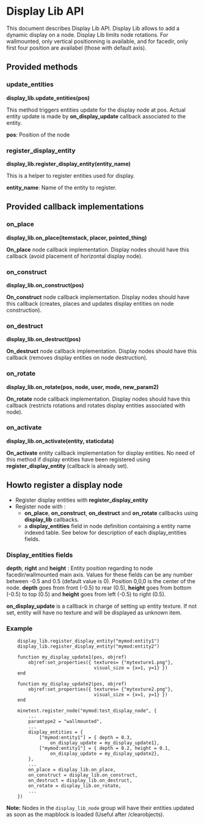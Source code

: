# Display Lib API
This document describes Display Lib API. Display Lib allows to add a dynamic display on a node. Display Lib limits node rotations. For wallmounted, only vertical positionning is available, and for facedir, only first four position are availabel (those with default axis).

## Provided methods
### update\_entities
**display\_lib.update\_entities(pos)**

This method triggers entities update for the display node at pos. Actual entity update is made by **on\_display\_update** callback associated to the entity.

**pos**: Position of the node
### register\_display\_entity
**display\_lib.register\_display\_entity(entity_name)**

This is a helper to register entities used for display. 

**entity_name**: Name of the entity to register.
## Provided callback implementations
### on_place
**display\_lib.on\_place(itemstack, placer, pointed\_thing)**

**On_place** node callback implementation. Display nodes should have this callback (avoid placement of horizontal display node).
### on_construct
**display\_lib.on\_construct(pos)**

**On_construct** node callback implementation. Display nodes should have this callback (creates, places and updates display entities on node construction).
### on_destruct
**display\_lib.on_destruct(pos)**

**On_destruct** node callback implementation. Display nodes should have this callback (removes display entities on node destruction). 
### on_rotate
**display\_lib.on\_rotate(pos, node, user, mode, new_param2)**

**On_rotate** node callback implementation. Display nodes should have this callback (restricts rotations and rotates display entities associated with node).
### on_activate
**display\_lib.on_activate(entity, staticdata)**

**On_activate** entity callback implementation for display entities. No need of this method if display entities have been registered using **register\_display\_entity** (callback is already set). 
## Howto register a display node
* Register display entities with **register\_display\_entity**
* Register node with :
	- **on\_place**, **on\_construct**, **on\_destruct** and **on\_rotate** callbacks using **display\_lib** callbacks.
	- a **display\_entities** field in node definition containing a entity name indexed table. See below for description of each display\_entities fields.

### Display_entities fields
**depth**, **right** and **height** : Entity position regarding to node facedir/wallmounted main axis. Values for these fields can be any number between -0.5 and 0.5 (default value is 0). Position 0,0,0 is the center of the node. **depth** goes from front (-0.5) to rear (0.5), **height** goes from bottom (-0.5) to top (0.5) and **height** goes from left (-0.5) to right (0.5).

**on_display_update** is a callback in charge of setting up entity texture. If not set, entity will have no texture and will be displayed as unknown item.

### Example

		display_lib.register_display_entity("mymod:entity1")
		display_lib.register_display_entity("mymod:entity2")

		function my_display_update1(pos, objref) 
			objref:set_properties({ textures= {"mytexture1.png"},
									visual_size = {x=1, y=1} })
		end

		function my_display_update2(pos, objref) 
			objref:set_properties({ textures= {"mytexture2.png"},
									visual_size = {x=1, y=1} })
		end

		minetest.register_node("mymod:test_display_node", {
			...
			paramtype2 = "wallmounted",
			...
			display_entities = {
				["mymod:entity1"] = { depth = 0.3,
					on_display_update = my_display_update1},
				["mymod:entity1"] = { depth = 0.2, height = 0.1,
					on_display_update = my_display_update2},
			},
			...
			on_place = display_lib.on_place,
			on_construct = display_lib.on_construct,
			on_destruct = display_lib.on_destruct,
			on_rotate = display_lib.on_rotate,
			...
		})


**Note:** Nodes in the `display_lib_node` group will have their entities updated as soon as the mapblock is loaded (Useful after /clearobjects).



